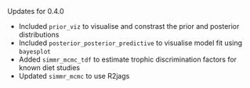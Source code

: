 Updates for 0.4.0

- Included `prior_viz` to visualise and constrast the prior and posterior distributions
- Included `posterior_posterior_predictive` to visualise model fit using `bayesplot`
- Added `simmr_mcmc_tdf` to estimate trophic discrimination factors for known diet studies
- Updated `simmr_mcmc` to use R2jags 
